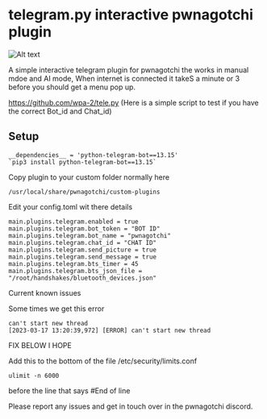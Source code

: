 # telegram.py interactive pwnagotchi plugin

![Alt text](https://cdn.discordapp.com/attachments/807640716040732723/1086274624263819324/2023-03-17_12_39_37-Telegram_Web_Mozilla_Firefox.png "Optional title")

A simple interactive telegram plugin for pwnagotchi the works in manual mdoe and AI mode, When internet is connected it takeS a minute or 3 before you should get a menu 
pop up. 

https://github.com/wpa-2/tele.py (Here is a simple script to test if you have the correct Bot_id and Chat_id)



## Setup
```
__dependencies__ = 'python-telegram-bot==13.15'
`pip3 install python-telegram-bot==13.15`
```

Copy plugin to your custom folder normally here 
```
/usr/local/share/pwnagotchi/custom-plugins
```

Edit your config.toml wit there details
```
main.plugins.telegram.enabled = true
main.plugins.telegram.bot_token = "BOT ID"
main.plugins.telegram.bot_name = "pwnagotchi"
main.plugins.telegram.chat_id = "CHAT ID"
main.plugins.telegram.send_picture = true
main.plugins.telegram.send_message = true
main.plugins.telegram.bts_timer = 45
main.plugins.telegram.bts_json_file = "/root/handshakes/bluetooth_devices.json"
```

Current known issues 

Some times we get this error 
```
can't start new thread
[2023-03-17 13:20:39,972] [ERROR] can't start new thread
```

FIX BELOW I HOPE

Add this to the bottom of the file /etc/security/limits.conf 

```
ulimit -n 6000
```



before the line that says #End of line

Please report any issues and get in touch over in the pwnagotchi discord. 
